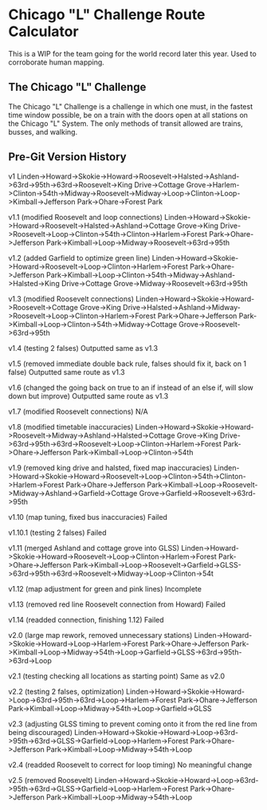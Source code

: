 # Chicago "L" Challenge Route Calculator
This is a WIP for the team going for the world record later this year. Used to corroborate human mapping.

## The Chicago "L" Challenge
The Chicago "L" Challenge is a challenge in which one must, in the fastest time window possible, be on a train with the doors open at all stations on the Chicago "L" System. The only methods of transit allowed are trains, busses, and walking.

## Pre-Git Version History
v1
Linden->Howard->Skokie->Howard->Roosevelt->Halsted->Ashland->63rd->95th->63rd->Roosevelt->King Drive->Cottage Grove->Harlem->Clinton->54th->Midway->Roosevelt->Midway->Loop->Clinton->Loop->Kimball->Jefferson Park->Ohare->Forest Park

v1.1 (modified Roosevelt and loop connections)
Linden->Howard->Skokie->Howard->Roosevelt->Halsted->Ashland->Cottage Grove->King Drive->Roosevelt->Loop->Clinton->54th->Clinton->Harlem->Forest Park->Ohare->Jefferson Park->Kimball->Loop->Midway->Roosevelt->63rd->95th

v1.2 (added Garfield to optimize green line)
Linden->Howard->Skokie->Howard->Roosevelt->Loop->Clinton->Harlem->Forest Park->Ohare->Jefferson Park->Kimball->Loop->Clinton->54th->Midway->Ashland->Halsted->King Drive->Cottage Grove->Midway->Roosevelt->63rd->95th

v1.3 (modified Roosevelt connections)
Linden->Howard->Skokie->Howard->Roosevelt->Cottage Grove->King Drive->Halsted->Ashland->Midway->Roosevelt->Loop->Clinton->Harlem->Forest Park->Ohare->Jefferson Park->Kimball->Loop->Clinton->54th->Midway->Cottage Grove->Roosevelt->63rd->95th

v1.4 (testing 2 falses)
Outputted same as v1.3

v1.5 (removed immediate double back rule, falses should fix it, back on 1 false)
Outputted same route as v1.3

v1.6 (changed the going back on true to an if instead of an else if, will slow down but improve)
Outputted same route as v1.3

v1.7 (modified Roosevelt connections)
N/A

v1.8 (modified timetable inaccuracies)
Linden->Howard->Skokie->Howard->Roosevelt->Midway->Ashland->Halsted->Cottage Grove->King Drive->63rd->95th->63rd->Roosevelt->Loop->Clinton->Harlem->Forest Park->Ohare->Jefferson Park->Kimball->Loop->Clinton->54th

v1.9 (removed king drive and halsted, fixed map inaccuracies)
Linden->Howard->Skokie->Howard->Roosevelt->Loop->Clinton->54th->Clinton->Harlem->Forest Park->Ohare->Jefferson Park->Kimball->Loop->Roosevelt->Midway->Ashland->Garfield->Cottage Grove->Garfield->Roosevelt->63rd->95th

v1.10 (map tuning, fixed bus inaccuracies)
Failed

v1.10.1 (testing 2 falses)
Failed

v1.11 (merged Ashland and cottage grove into GLSS)
Linden->Howard->Skokie->Howard->Roosevelt->Loop->Clinton->Harlem->Forest Park->Ohare->Jefferson Park->Kimball->Loop->Roosevelt->Garfield->GLSS->63rd->95th->63rd->Roosevelt->Midway->Loop->Clinton->54t

v1.12 (map adjustment for green and pink lines)
Incomplete

v1.13 (removed red line Roosevelt connection from Howard)
Failed

v1.14 (readded connection, finishing 1.12)
Failed

v2.0 (large map rework, removed unnecessary stations)
Linden->Howard->Skokie->Howard->Loop->Harlem->Forest Park->Ohare->Jefferson Park->Kimball->Loop->Midway->54th->Loop->Garfield->GLSS->63rd->95th->63rd->Loop

v2.1 (testing checking all locations as starting point)
Same as v2.0

v2.2 (testing 2 falses, optimization)
Linden->Howard->Skokie->Howard->Loop->63rd->95th->63rd->Loop->Harlem->Forest Park->Ohare->Jefferson Park->Kimball->Loop->Midway->54th->Loop->Garfield->GLSS

v2.3 (adjusting GLSS timing to prevent coming onto it from the red line from being discouraged)
Linden->Howard->Skokie->Howard->Loop->63rd->95th->63rd->GLSS->Garfield->Loop->Harlem->Forest Park->Ohare->Jefferson Park->Kimball->Loop->Midway->54th->Loop

v2.4 (readded Roosevelt to correct for loop timing)
No meaningful change

v2.5 (removed Roosevelt)
Linden->Howard->Skokie->Howard->Loop->63rd->95th->63rd->GLSS->Garfield->Loop->Harlem->Forest Park->Ohare->Jefferson Park->Kimball->Loop->Midway->54th->Loop